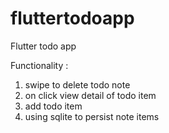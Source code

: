 # fluttertodoapp

Flutter todo app

Functionality : 

1. swipe to delete todo note
2. on click view detail of todo item
3. add todo item
4. using sqlite to persist note items

